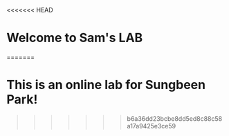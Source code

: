 <<<<<<< HEAD
# Welcome to Sam's LAB
=======
# This is an online lab for Sungbeen Park!
>>>>>>> b6a36dd23bcbe8dd5ed8c88c58a17a9425e3ce59
